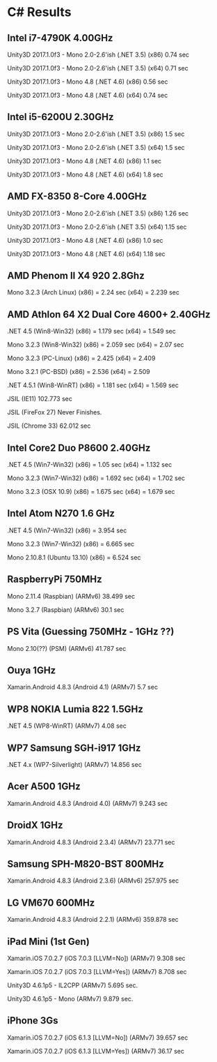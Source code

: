 C# Results
===

Intel i7-4790K 4.00GHz
---
Unity3D 2017.1.0f3 - Mono 2.0-2.6'ish (.NET 3.5)
(x86) 0.74 sec

Unity3D 2017.1.0f3 - Mono 2.0-2.6'ish (.NET 3.5)
(x64) 0.71 sec

Unity3D 2017.1.0f3 - Mono 4.8 (.NET 4.6)
(x86) 0.56 sec

Unity3D 2017.1.0f3 - Mono 4.8 (.NET 4.6)
(x64) 0.74 sec

Intel i5-6200U 2.30GHz
---
Unity3D 2017.1.0f3 - Mono 2.0-2.6'ish (.NET 3.5)
(x86) 1.5 sec

Unity3D 2017.1.0f3 - Mono 2.0-2.6'ish (.NET 3.5)
(x64) 1.5 sec

Unity3D 2017.1.0f3 - Mono 4.8 (.NET 4.6)
(x86) 1.1 sec

Unity3D 2017.1.0f3 - Mono 4.8 (.NET 4.6)
(x64) 1.8 sec

AMD FX-8350 8-Core 4.00GHz
---
Unity3D 2017.1.0f3 - Mono 2.0-2.6'ish (.NET 3.5)
(x86) 1.26 sec

Unity3D 2017.1.0f3 - Mono 2.0-2.6'ish (.NET 3.5)
(x64) 1.15 sec

Unity3D 2017.1.0f3 - Mono 4.8 (.NET 4.6)
(x86) 1.0 sec

Unity3D 2017.1.0f3 - Mono 4.8 (.NET 4.6)
(x64) 1.18 sec

AMD Phenom II X4 920 2.8Ghz
---
Mono 3.2.3 (Arch Linux)
(x86) = 2.24 sec
(x64) = 2.239 sec


AMD Athlon 64 X2 Dual Core 4600+ 2.40GHz
---
.NET 4.5 (Win8-Win32)
(x86) = 1.179 sec
(x64) = 1.549 sec

Mono 3.2.3 (Win8-Win32)
(x86) = 2.059 sec
(x64) = 2.07 sec

Mono 3.2.3 (PC-Linux)
(x86) = 2.425
(x64) = 2.409

Mono 3.2.1 (PC-BSD)
(x86) = 2.536
(x64) = 2.509

.NET 4.5.1 (Win8-WinRT)
(x86) = 1.181 sec
(x64) = 1.569 sec

JSIL (IE11)
102.773 sec

JSIL (FireFox 27)
Never Finishes.

JSIL (Chrome 33)
62.012 sec


Intel Core2 Duo P8600 2.40GHz
---
.NET 4.5 (Win7-Win32)
(x86) = 1.05 sec
(x64) = 1.132 sec

Mono 3.2.3 (Win7-Win32) 
(x86) = 1.692 sec
(x64) = 1.702 sec

Mono 3.2.3 (OSX 10.9)
(x86) = 1.675 sec
(x64) = 1.679 sec


Intel Atom N270 1.6 GHz
---
.NET 4.5 (Win7-Win32)
(x86) = 3.954 sec

Mono 3.2.3 (Win7-Win32)
(x86) = 6.665 sec

Mono 2.10.8.1 (Ubuntu 13.10)
(x86) = 6.524 sec


RaspberryPi 750MHz
---
Mono 2.11.4 (Raspbian)
(ARMv6) 38.499 sec

Mono 3.2.7 (Raspbian)
(ARMv6) 30.1 sec


PS Vita (Guessing 750MHz - 1GHz ??)
---
Mono 2.10(??) (PSM)
(ARMv6) 41.787 sec


Ouya 1GHz
---
Xamarin.Android 4.8.3 (Android 4.1)
(ARMv7) 5.7 sec


WP8 NOKIA Lumia 822 1.5GHz
---
.NET 4.5 (WP8-WinRT)
(ARMv7) 4.08 sec


WP7 Samsung SGH-i917 1GHz
---
.NET 4.x (WP7-Silverlight)
(ARMv7) 14.856 sec


Acer A500 1GHz
---
Xamarin.Android 4.8.3 (Android 4.0)
(ARMv7) 9.243 sec


DroidX 1GHz
---
Xamarin.Android 4.8.3 (Android 2.3.4)
(ARMv7) 23.771 sec


Samsung SPH-M820-BST 800MHz
---
Xamarin.Android 4.8.3 (Android 2.3.6)
(ARMv6) 257.975 sec

LG VM670 600MHz
---
Xamarin.Android 4.8.3 (Android 2.2.1)
(ARMv6) 359.878 sec


iPad Mini (1st Gen)
---
Xamarin.iOS 7.0.2.7 (iOS 7.0.3 [LLVM=No])
(ARMv7) 9.308 sec

Xamarin.iOS 7.0.2.7 (iOS 7.0.3 [LLVM=Yes])
(ARMv7) 8.708 sec

Unity3D 4.6.1p5 - IL2CPP
(ARMv7) 5.695 sec.

Unity3D 4.6.1p5 - Mono
(ARMv7) 9.879 sec.


iPhone 3Gs
---
Xamarin.iOS 7.0.2.7 (iOS 6.1.3 [LLVM=No])
(ARMv7) 39.657 sec

Xamarin.iOS 7.0.2.7 (iOS 6.1.3 [LLVM=Yes])
(ARMv7) 36.17 sec